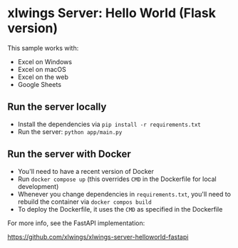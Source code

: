 # xlwings Server: Hello World (Flask version)

This sample works with:

* Excel on Windows
* Excel on macOS
* Excel on the web
* Google Sheets


## Run the server locally

* Install the dependencies via `pip install -r requirements.txt`
* Run the server: `python app/main.py`

## Run the server with Docker

* You'll need to have a recent version of Docker
* Run `docker compose up` (this overrides `CMD` in the Dockerfile for local development)
* Whenever you change dependencies in `requirements.txt`, you'll need to rebuild the container via `docker compos build`
* To deploy the Dockerfile, it uses the `CMD` as specified in the Dockerfile

For more info, see the FastAPI implementation:

https://github.com/xlwings/xlwings-server-helloworld-fastapi
